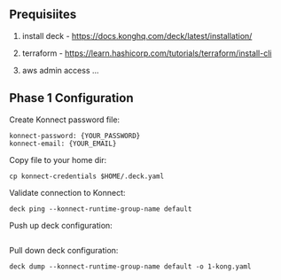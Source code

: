## Prequisiites

1. install deck - https://docs.konghq.com/deck/latest/installation/

2. terraform - https://learn.hashicorp.com/tutorials/terraform/install-cli

3. aws admin access ...

## Phase 1 Configuration

Create Konnect password file:

```console
konnect-password: {YOUR_PASSWORD}
konnect-email: {YOUR_EMAIL}
```

Copy file to your home dir:

```console
cp konnect-credentials $HOME/.deck.yaml
```

Validate connection to Konnect:

```console
deck ping --konnect-runtime-group-name default 
```

Push up deck configuration:

```console

```

Pull down deck configuration:

```console
deck dump --konnect-runtime-group-name default -o 1-kong.yaml
```
